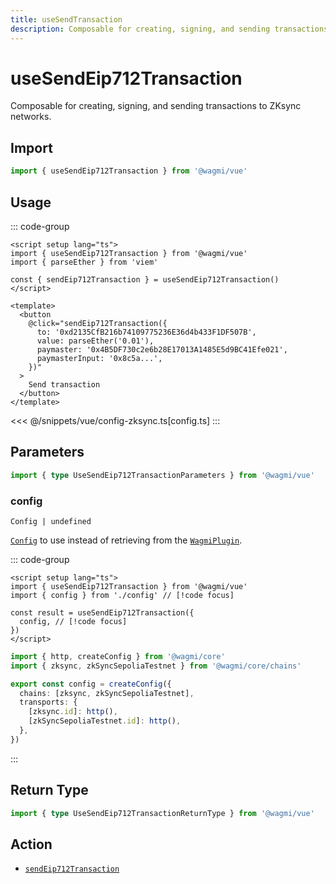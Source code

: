 ```yaml
---
title: useSendTransaction
description: Composable for creating, signing, and sending transactions to networks.
---
```


<script setup>
const packageName = '@wagmi/vue'
const actionName = 'sendEip712Transaction'
const typeName = 'SendEip712Transaction'
const mutate = 'sendEip712Transaction'
const TData = 'SendEip712TransactionData'
const TError = 'SendEip712TransactionErrorType'
const TVariables = 'SendEip712TransactionVariables'
</script>

# useSendEip712Transaction

Composable for creating, signing, and sending transactions to ZKsync networks.

## Import

```ts
import { useSendEip712Transaction } from '@wagmi/vue'
```

## Usage

::: code-group
```vue [index.vue]
<script setup lang="ts">
import { useSendEip712Transaction } from '@wagmi/vue'
import { parseEther } from 'viem'

const { sendEip712Transaction } = useSendEip712Transaction()
</script>

<template>
  <button
    @click="sendEip712Transaction({
      to: '0xd2135CfB216b74109775236E36d4b433F1DF507B',
      value: parseEther('0.01'),
      paymaster: '0x4B5DF730c2e6b28E17013A1485E5d9BC41Efe021',
      paymasterInput: '0x8c5a...',
    })"
  >
    Send transaction
  </button>
</template>
```
<<< @/snippets/vue/config-zksync.ts[config.ts]
:::

## Parameters

```ts
import { type UseSendEip712TransactionParameters } from '@wagmi/vue'
```

### config

`Config | undefined`

[`Config`](/vue/api/createConfig#config) to use instead of retrieving from the [`WagmiPlugin`](/vue/api/WagmiPlugin).

::: code-group
```vue [index.vue]
<script setup lang="ts">
import { useSendEip712Transaction } from '@wagmi/vue'
import { config } from './config' // [!code focus]

const result = useSendEip712Transaction({
  config, // [!code focus]
})
</script>
```

```ts [config.ts]
import { http, createConfig } from '@wagmi/core'
import { zksync, zkSyncSepoliaTestnet } from '@wagmi/core/chains'

export const config = createConfig({
  chains: [zksync, zkSyncSepoliaTestnet],
  transports: {
    [zksync.id]: http(),
    [zkSyncSepoliaTestnet.id]: http(),
  },
})
```
:::

<!--@include: @shared/mutation-options.md-->

## Return Type

```ts
import { type UseSendEip712TransactionReturnType } from '@wagmi/vue'
```

<!--@include: @shared/mutation-result.md-->

<!--@include: @shared/mutation-imports.md-->

## Action

- [`sendEip712Transaction`](/core/api/actions/sendEip712Transaction)
